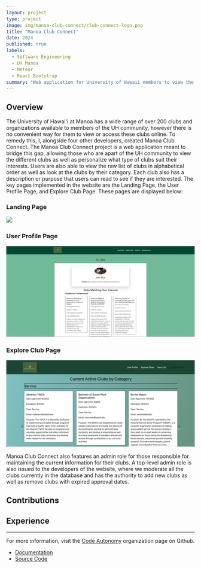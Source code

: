 ```yaml
---
layout: project
type: project
image: img/manoa-club-connect/club-connect-logo.png
title: "Manoa Club Connect"
date: 2024
published: true
labels:
  - Software Engineering
  - UH Manoa
  - Meteor
  - React Bootstrap
summary: "Web application for University of Hawaii members to view the various clubs associated with the university."
---
```


## Overview
The University of Hawai'i at Manoa has a wide range of over 200 clubs and organizations available to members of the UH community, however there is no convenient way for them to view or access these clubs online. To remedy this, I, alongside four other developers, created Manoa Club Connect. The Manoa Club Connect project is a web application meant to bridge this gap, allowing those who are apart of the UH community to view the different clubs as well as personalize what type of clubs suit their interests. Users are also able to view the raw list of clubs in alphabetical order as well as look at the clubs by their category. Each club also has a description or purpose that users can read to see if they are interested. The key pages implemented in the website are the Landing Page, the User Profile Page, and Explore Club Page. These pages are displayed below:

### Landing Page

<img src="../img/manoa-club-connect/Updated_landing.png">

### User Profile Page

<img src="../img/manoa-club-connect/user-profile.png">

### Explore Club Page

<img src="../img/manoa-club-connect/club-categories.png">

Manoa Club Connect also features an admin role for those responsible for maintaining the current information for their clubs. A top-level admin role is also issued to the developers of the website, where we moderate all the clubs currently in the database and has the authority to add new clubs as well as remove clubs with expired approval dates. 

## Contributions


## Experience

<hr />

For more information, visit the [Code Autonomy](https://github.com/code-autonomy) organization page on Github.
* [Documentation](https://code-autonomy.github.io/)
* [Source Code](https://github.com/code-autonomy/manoa-club-connect)
